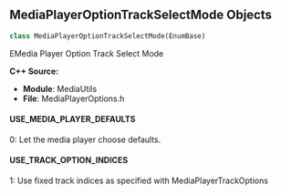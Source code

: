 ## MediaPlayerOptionTrackSelectMode Objects

```python
class MediaPlayerOptionTrackSelectMode(EnumBase)
```

EMedia Player Option Track Select Mode

**C++ Source:**

- **Module**: MediaUtils
- **File**: MediaPlayerOptions.h

<a id="unreal.MediaPlayerOptionTrackSelectMode.USE_MEDIA_PLAYER_DEFAULTS"></a>

#### USE_MEDIA_PLAYER_DEFAULTS

0: Let the media player choose defaults.

<a id="unreal.MediaPlayerOptionTrackSelectMode.USE_TRACK_OPTION_INDICES"></a>

#### USE_TRACK_OPTION_INDICES

1: Use fixed track indices as specified with MediaPlayerTrackOptions

<a id="unreal.AudioDeviceChangedRole"></a>